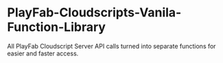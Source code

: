 # PlayFab-Cloudscripts-Vanila-Function-Library
All PlayFab Cloudscript Server API calls turned into separate functions for easier and faster access.
